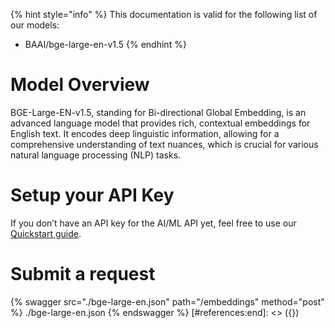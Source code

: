 [#references:start]: <> ({ "template": "openapi" })
{% hint style="info" %}
This documentation is valid for the following list of our models:
* BAAI/bge-large-en-v1.5
{% endhint %}

# Model Overview
BGE-Large-EN-v1.5, standing for Bi-directional Global Embedding, is an advanced language model that provides rich, contextual embeddings for English text. It encodes deep linguistic information, allowing for a comprehensive understanding of text nuances, which is crucial for various natural language processing (NLP) tasks.

# Setup your API Key
If you don’t have an API key for the AI/ML API yet, feel free to use our [Quickstart guide](https://docs.aimlapi.com/quickstart/setting-up).

# Submit a request
{% swagger src="./bge-large-en.json" path="/embeddings" method="post" %}
./bge-large-en.json
{% endswagger %}
[#references:end]: <> ({})